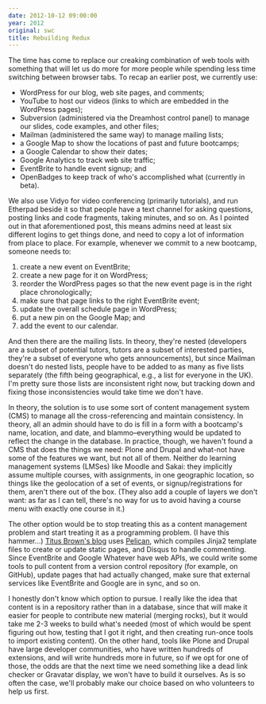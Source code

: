 ```yaml
---
date: 2012-10-12 09:00:00
year: 2012
original: swc
title: Rebuilding Redux
---
```

<p>The time has come to replace our creaking combination of web tools with something that will let us do more for more people while spending less time switching between browser tabs. To recap an earlier post, we currently use:</p>
<ul>
<li>WordPress for our blog, web site pages, and comments;</li>
<li>YouTube to host our videos (links to which are embedded in the WordPress pages);</li>
<li>Subversion (administered via the Dreamhost control panel) to manage our slides, code examples, and other files;</li>
<li>Mailman (administered the same way) to manage mailing lists;</li>
<li>a Google Map to show the locations of past and future bootcamps;</li>
<li>a Google Calendar to show their dates;</li>
<li>Google Analytics to track web site traffic;</li>
<li>EventBrite to handle event signup; and</li>
<li>OpenBadges to keep track of who's accomplished what (currently in beta).</li>
</ul>
<p>We also use Vidyo for video conferencing (primarily tutorials), and run Etherpad beside it so that people have a text channel for asking questions, posting links and code fragments, taking minutes, and so on. As I pointed out in that aforementioned post, this means admins need at least six different logins to get things done, and need to copy a lot of information from place to place. For example, whenever we commit to a new bootcamp, someone needs to:</p>
<ol>
<li>create a new event on EventBrite;</li>
<li>create a new page for it on WordPress;</li>
<li>reorder the WordPress pages so that the new event page is in the right place chronologically;</li>
<li>make sure that page links to the right EventBrite event;</li>
<li>update the overall schedule page in WordPress;</li>
<li>put a new pin on the Google Map; and</li>
<li>add the event to our calendar.</li>
</ol>
<p>And then there are the mailing lists. In theory, they're nested (developers are a subset of potential tutors, tutors are a subset of interested parties, they're a subset of everyone who gets announcements), but since Mailman doesn't do nested lists, people have to be added to as many as five lists separately (the fifth being geographical, e.g., a list for everyone in the UK). I'm pretty sure those lists are inconsistent right now, but tracking down and fixing those inconsistencies would take time we don't have.</p>
<p>In theory, the solution is to use some sort of content management system (CMS) to manage all the cross-referencing and maintain consistency. In theory, all an admin should have to do is fill in a form with a bootcamp's name, location, and date, and blammo–everything would be updated to reflect the change in the database. In practice, though, we haven't found a CMS that does the things we need: Plone and Drupal and what-not have some of the features we want, but not all of them. Neither do learning management systems (LMSes) like Moodle and Sakai: they implicitly assume multiple courses, with assignments, in one geographic location, so things like the geolocation of a set of events, or signup/registrations for them, aren't there out of the box. (They also add a couple of layers we don't want: as far as I can tell, there's no way for us to avoid having a course menu with exactly one course in it.)</p>
<p>The other option would be to stop treating this as a content management problem and start treating it as a programming problem. (I have this hammer...) <a href="http://ivory.idyll.org/blog/">Titus Brown's blog</a> uses <a href="http://docs.getpelican.com/en/3.0/index.html">Pelican</a>, which compiles Jinja2 template files to create or update static pages, and Disqus to handle commenting. Since EventBrite and Google Whatever have web APIs, we could write some tools to pull content from a version control repository (for example, on GitHub), update pages that had actually changed, make sure that external services like EventBrite and Google are in sync, and so on.</p>
<p>I honestly don't know which option to pursue. I really like the idea that content is in a repository rather than in a database, since that will make it easier for people to contribute new material (merging rocks), but it would take me 2-3 weeks to build what's needed (most of which would be spent figuring out how, testing that I got it right, and then creating run-once tools to import existing content). On the other hand, tools like Plone and Drupal have large developer communities, who have written hundreds of extensions, and will write hundreds more in future, so if we opt for one of those, the odds are that the next time we need something like a dead link checker or Gravatar display, we won't have to build it ourselves. As is so often the case, we'll probably make our choice based on who volunteers to help us first.</p>
